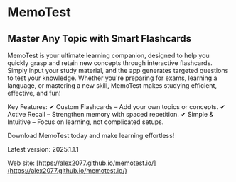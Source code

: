 # MemoTest

## Master Any Topic with Smart Flashcards

MemoTest is your ultimate learning companion, designed to help you quickly grasp and retain new concepts through interactive flashcards. Simply input your study material, and the app generates targeted questions to test your knowledge. Whether you're preparing for exams, learning a language, or mastering a new skill, MemoTest makes studying efficient, effective, and fun!

Key Features:
✔ Custom Flashcards – Add your own topics or concepts.
✔ Active Recall – Strengthen memory with spaced repetition.
✔ Simple & Intuitive – Focus on learning, not complicated setups.

Download MemoTest today and make learning effortless!

Latest version: 2025.1.1.1

Web site:
[https://alex2077.github.io/memotest.io/](https://alex2077.github.io/memotest.io/)
